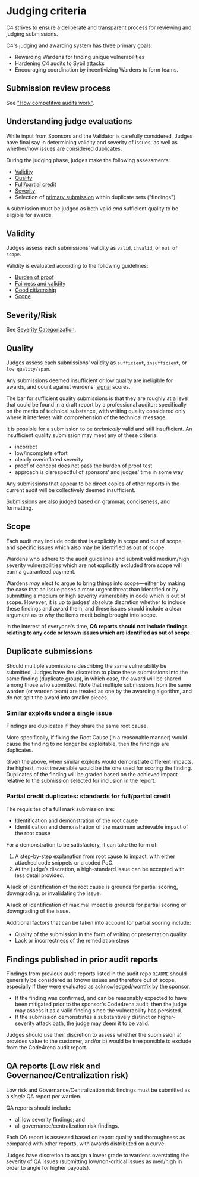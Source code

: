 # Judging criteria

C4 strives to ensure a deliberate and transparent process for reviewing and judging submissions.

C4's judging and awarding system has three primary goals:

* Rewarding Wardens for finding unique vulnerabilities
* Hardening C4 audits to Sybil attacks
* Encouraging coordination by incentivizing Wardens to form teams.

## Submission review process

See ["How competitive audits work"](/competitions#how-competitive-audits-work).

## Understanding judge evaluations

While input from Sponsors and the Validator is carefully considered, Judges have final say in determining validity and severity of issues, as well as whether/how issues are considered duplicates. 

During the judging phase, judges make the following assessments: 

- [Validity](#validity)
- [Quality](#quality) 
- [Full/partial credit](#partial-credit-duplicates-standards-for-fullpartial-credit)
- [Severity](#severityrisk)
- Selection of [primary submission](/awarding#bonus-for-best--selected-for-report) within duplicate sets ("findings")

A submission must be judged as both valid *and* sufficient quality to be eligible for awards. 

## Validity

Judges assess each submissions' validity as `valid`, `invalid`, or `out of scope`.

Validity is evaluated according to the following guidelines:

- [Burden of proof](/competitions/submission-guidelines.md#burden-of-proof)
- [Fairness and validity](/competitions/fairness-and-validity.md)
- [Good citizenship](/competitions/submission-guidelines.md#good-citizenship-is-a-requirement-for-compensation)
- [Scope](#scope)

## Severity/Risk

See [Severity Categorization](/competitions/severity-categorization.md).

## Quality

Judges assess each submissions' validity as `sufficient`, `insufficient`, or `low quality/spam`.

Any submissions deemed insufficient or low quality are ineligible for awards, and count against wardens' [signal](/roles/signal.md) scores.

The bar for sufficient quality submissions is that they are roughly at a level that could be found in a draft report by a professional auditor: specifically on the merits of technical substance, with writing quality considered only where it interferes with comprehension of the technical message.

It is possible for a submission to be *technically* valid and still insufficient. An insufficient quality submission may meet any of these criteria:

- incorrect
- low/incomplete effort
- clearly overinflated severity
- proof of concept does not pass the burden of proof test
- approach is disrespectful of sponsors’ and judges’ time in some way

Any submissions that appear to be direct copies of other reports in the current audit will be collectively deemed insufficient.

Submissions are also judged based on grammar, conciseness, and formatting.

## Scope

Each audit may include code that is explicitly in scope and out of scope, and specific issues which also may be identified as out of scope.

Wardens who adhere to the audit guidelines and submit valid medium/high severity vulnerabilities which are not explicitly excluded from scope will earn a guaranteed payment.

Wardens _may_ elect to argue to bring things into scope—either by making the case that an issue poses a more urgent threat than identified or by submitting a medium or high severity vulnerability in code which is out of scope. However, it is up to judges' absolute discretion whether to include these findings and award them, and these issues should include a clear argument as to why the items merit being brought into scope.

In the interest of everyone's time, **QA reports should not include findings relating to any code or known issues which are identified as out of scope.**

## Duplicate submissions

Should multiple submissions describing the same vulnerability be submitted, Judges have the discretion to place these submissions into the same finding (duplicate group), in which case, the award will be shared among those who submitted. Note that multiple submissions from the same warden (or warden team) are treated as one by the awarding algorithm, and do not split the award into smaller pieces.

### Similar exploits under a single issue

Findings are duplicates if they share the same root cause.

More specifically, if fixing the Root Cause (in a reasonable manner) would cause the finding to no longer be exploitable, then the findings are duplicates.

Given the above, when similar exploits would demonstrate different impacts, the highest, most irreversible would be the one used for scoring the finding. Duplicates of the finding will be graded based on the achieved impact relative to the submission selected for inclusion in the report.

### Partial credit duplicates: standards for full/partial credit

The requisites of a full mark submission are:
- Identification and demonstration of the root cause
- Identification and demonstration of the maximum achievable impact of the root cause

For a demonstration to be satisfactory, it can take the form of:

1. A step-by-step explanation from root cause to impact, with either attached code snippets or a coded PoC.
2. At the judge’s discretion, a high-standard issue can be accepted with less detail provided.

A lack of identification of the root cause is grounds for partial scoring, downgrading, or invalidating the issue.

A lack of identification of maximal impact is grounds for partial scoring or downgrading of the issue.

Additional factors that can be taken into account for partial scoring include:
- Quality of the submission in the form of writing or presentation quality
- Lack or incorrectness of the remediation steps

## Findings published in prior audit reports

Findings from previous audit reports listed in the audit repo `README` should generally be considered as known issues and therefore out of scope, especially if they were evaluated as acknowledged/wontfix by the sponsor. 
 
- If the finding was confirmed, and can be reasonably expected to have been mitigated prior to the sponsor's Code4rena audit, then the judge may assess it as a valid finding since the vulnerability has persisted. 
- If the submission demonstrates a substantively distinct or higher-severity attack path, the judge may deem it to be valid.

Judges should use their discretion to assess whether the submission a) provides value to the customer, and/or b) would be irresponsible to exclude from the Code4rena audit report. 

## QA reports (Low risk and Governance/Centralization risk)

Low risk and Governance/Centralization risk findings must be submitted as a _single_ QA report per warden. 

QA reports should include:

* all low severity findings; and
* all governance/centralization risk findings.

Each QA report is assessed based on report quality and thoroughness as compared with other reports, with awards distributed on a curve. 

Judges have discretion to assign a lower grade to wardens overstating the severity of QA issues (submitting low/non-critical issues as med/high in order to angle for higher payouts). 